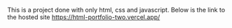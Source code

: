 This is a project done with only html, css and javascript. Below is the link to the hosted site
https://html-portfolio-two.vercel.app/

